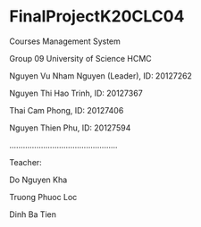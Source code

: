 # FinalProjectK20CLC04
Courses Management System

Group 09
University of Science HCMC

Nguyen Vu Nham Nguyen (Leader), ID: 20127262
          
Nguyen Thi Hao Trinh, ID: 20127367 

Thai Cam Phong, ID: 20127406

Nguyen Thien Phu, ID: 20127594

................................................

Teacher:

Do Nguyen Kha

Truong Phuoc Loc

Dinh Ba Tien

